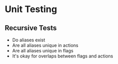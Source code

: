 # Unit Testing

## Recursive Tests

- Do aliases exist 
- Are all aliases unique in actions
- Are all aliases unique in flags
- It's okay for overlaps between flags and actions